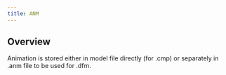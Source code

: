 ```yaml
---
title: ANM
---
```


## Overview

Animation is stored either in model file directly (for .cmp) or separately in .anm file to be used for .dfm.